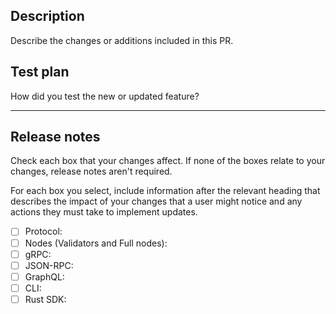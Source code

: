 ## Description 

Describe the changes or additions included in this PR.

## Test plan 

How did you test the new or updated feature?

---

## Release notes

Check each box that your changes affect. If none of the boxes relate to your changes, release notes aren't required.

For each box you select, include information after the relevant heading that describes the impact of your changes that a user might notice and any actions they must take to implement updates. 

- [ ] Protocol: 
- [ ] Nodes (Validators and Full nodes): 
- [ ] gRPC:
- [ ] JSON-RPC: 
- [ ] GraphQL: 
- [ ] CLI: 
- [ ] Rust SDK:
